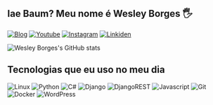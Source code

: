 ## Iae Baum? Meu nome é Wesley Borges 🖐️

[![Blog](https://img.shields.io/website?label=wbsistem.com.br&style=for-the-badge&url=https://wbsistem.com.br/)](https://wbsistem.com.br)
[![Youtube](https://img.shields.io/badge/YouTube-FF0000?style=for-the-badge&logo=youtube&logoColor=white)](https://www.youtube.com/@wesleyborgesc)
[![Instagram](https://img.shields.io/badge/Instagram-E4405F?style=for-the-badge&logo=instagram&logoColor=white)](https://instagram.com/wesleyborgesc)
[![Linkiden](https://img.shields.io/badge/LinkedIn-0077B5?style=for-the-badge&logo=linkedin&logoColor=white)](https://www.linkedin.com/in/wesley-borges/)

![Wesley Borges's GitHub stats](https://github-readme-stats.vercel.app/api?username=djwesleyborges&show_icons=true&theme=radical)

## Tecnologias que eu uso no meu dia

![Linux](https://img.shields.io/badge/Debian-A81D33?style=for-the-badge&logo=debian&logoColor=white)
![Python](https://img.shields.io/badge/python-3670A0?style=for-the-badge&logo=python&logoColor=ffdd54)
![C#](https://img.shields.io/badge/C%23-239120?style=for-the-badge&logo=c-sharp&logoColor=white)
![Django](https://img.shields.io/badge/django-%23092E20.svg?style=for-the-badge&logo=django&logoColor=white)
![DjangoREST](https://img.shields.io/badge/DJANGO-REST-ff1709?style=for-the-badge&logo=django&logoColor=white&color=ff1709&labelColor=gray)
![Javascript](https://img.shields.io/badge/JavaScript-323330?style=for-the-badge&logo=javascript&logoColor=F7DF1E)
![Git](https://img.shields.io/badge/git-%23F05033.svg?style=for-the-badge&logo=git&logoColor=white)
![Docker](https://img.shields.io/badge/docker-%230db7ed.svg?style=for-the-badge&logo=docker&logoColor=white)
![WordPress](https://img.shields.io/badge/Wordpress-21759B?style=for-the-badge&logo=wordpress&logoColor=white)


